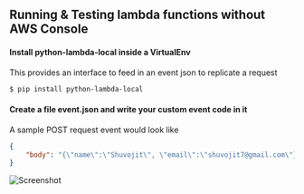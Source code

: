 ## Running & Testing lambda functions without AWS Console

#### Install python-lambda-local inside a VirtualEnv 
This provides an interface to feed in an event json to replicate a request
```sh
$ pip install python-lambda-local
```

#### Create a file event.json and write your custom event code in it
A sample POST request event would look like
```json
{
    "body": "{\"name\":\"Shuvojit\", \"email\":\"shuvojit7@gmail.com\"}"
}
```
![Screenshot](https://raw.githubusercontent.com/shuvojit-tps/lambda_docs/master/assets/Screenshot%20from%202018-12-26%2011-43-57.png)
